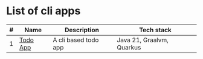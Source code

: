 # List of cli apps

| #   | Name                   | Description          | Tech stack                |
| --- | ---------------------- | -------------------- | ------------------------- |
| 1   | [Todo App](./01-todo/) | A cli based todo app | Java 21, Graalvm, Quarkus |
